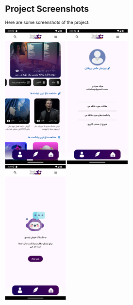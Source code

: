 

# Project Screenshots

Here are some screenshots of the project:

<img src="assets/screenshots/Screenshot_1735560028.png" width="200"/>
<img src="assets/screenshots/Screenshot_1735560032.png" width="200"/>
<img src="assets/screenshots/Screenshot_1735560047.png" width="200"/>